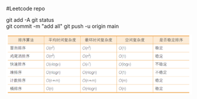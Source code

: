 #Leetcode repo

 git add -A
 git status     
 git commit -m "add all" 
 git push -u origin main

 
![Sort Summary](resources/sort_summary.png)